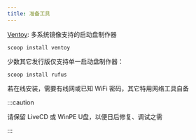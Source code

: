 ```yaml
---
title: 准备工具
---
```


[Ventoy](https://www.ventoy.net/cn/download.html):
多系统镜像支持的启动盘制作器

    scoop install ventoy

少数其它发行版仅支持单一启动盘制作器：

    scoop install rufus

若在线安装，需要有线网或已知 WiFi 密码，其它特用网络工具自备

:::caution

请保留 LiveCD 或 WinPE U盘，以便日后修复、调试之需

:::
